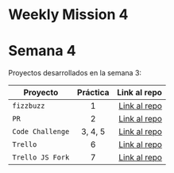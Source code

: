 # Weekly Mission 4

# Semana 4 

Proyectos desarrollados en la semana 3:

| Proyecto | Práctica | Link al repo |
| ------------- |:-------------:| -----:|
|`fizzbuzz`|1|[Link al repo](https://github.com/Hisahito/fizzbuzz)|
|`PR`|2|[Link al repo](https://github.com/Hisahito/FizzBuzz-by-VisualPartnerShip)|
|`Code Challenge`|3, 4, 5|[Link al repo](https://github.com/Hisahito/Code-Challenge-)|
|`Trello`|6|[Link al repo](soon)|
|`Trello JS Fork`|7|[Link al repo](soon)|
